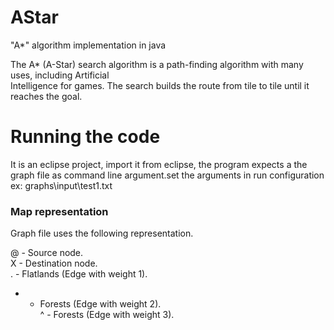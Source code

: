 # AStar
"A*" algorithm implementation in java

The	A*	(A-Star)	search	algorithm	is	a	path-finding	algorithm	with	many	uses,	including	Artificial	
Intelligence	for	games.	The	search	builds	the	route	from	tile	to	tile	until	it	reaches	the	goal.

# Running the code
It is an eclipse project, import it from eclipse, the program expects a the graph file as command line argument.set the arguments in run configuration ex: graphs\input\test1.txt

### Map representation
Graph file uses the following representation.<br />

@ - Source node.  
X - Destination node.  
. - Flatlands (Edge with weight 1).<br />
* - Forests (Edge with weight 2).<br />
^ - Forests (Edge with weight 3).<br />
